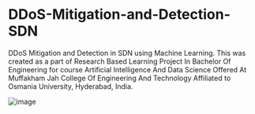 
# DDoS-Mitigation-and-Detection-SDN
DDoS Mitigation and Detection in SDN using Machine Learning. This was created as a part of Research Based Learning Project In Bachelor Of Engineering for course Artificial Intelligence And Data Science Offered At Muffakham Jah College Of Engineering And Technology Affiliated  to Osmania University, Hyderabad, India.

![image](https://user-images.githubusercontent.com/98760302/226543319-f47ce7fb-8cf9-405a-9999-85ede3e9e90c.png)
